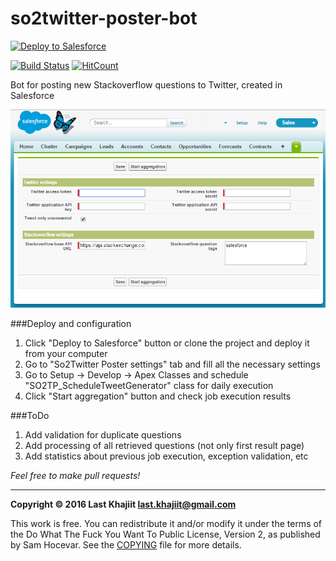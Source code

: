 # so2twitter-poster-bot

<a href="https://githubsfdeploy.herokuapp.com/?owner=last-khajiit&repo=so2twitter-poster-bot">
  <img alt="Deploy to Salesforce"
       src="https://raw.githubusercontent.com/afawcett/githubsfdeploy/master/src/main/webapp/resources/img/deploy.png">
</a>

[![Build Status](https://travis-ci.org/last-khajiit/so2twitter-poster-bot.svg?branch=master)](https://travis-ci.org/last-khajiit/so2twitter-poster-bot) [![HitCount](https://hitt.herokuapp.com/last-khajiit/so2twitter-poster-bot.svg)](https://github.com/last-khajiit/so2twitter-poster-bot)

Bot for posting new Stackoverflow questions to Twitter, created in Salesforce

![Screenshot](settings-page.png)

###Deploy and configuration 
1. Click "Deploy to Salesforce" button or clone the project and deploy it from your computer
2. Go to "So2Twitter Poster settings" tab and fill all the necessary settings 
3. Go to Setup -> Develop -> Apex Classes and schedule "SO2TP_ScheduleTweetGenerator" class for daily execution
4. Click "Start aggregation" button and check job execution results

###ToDo
1. Add validation for duplicate questions
2. Add processing of all retrieved questions (not only first result page)
3. Add statistics about previous job execution, exception validation, etc


*Feel free to make pull requests!*


---

**Copyright © 2016 Last Khajiit <last.khajiit@gmail.com>**

This work is free. You can redistribute it and/or modify it under the
terms of the Do What The Fuck You Want To Public License, Version 2,
as published by Sam Hocevar. See the [COPYING](copying.txt) file for more details.
